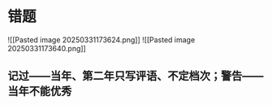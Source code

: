 # 错题

![[Pasted image 20250331173624.png]]
![[Pasted image 20250331173640.png]]
## 记过——当年、第二年只写评语、不定档次；警告——当年不能优秀
